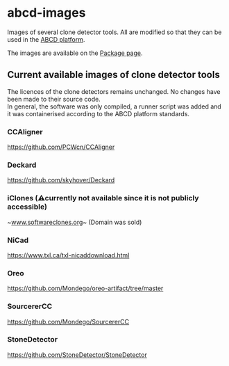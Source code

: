 # abcd-images
Images of several clone detector tools. All are modified so that they can be used in the [ABCD platform](https://github.com/Glopix/abcd).
  
The images are available on the [Package page](https://github.com/users/Glopix/packages?repo_name=abcd-images).


## Current available images of clone detector tools
The licences of the clone detectors remains unchanged. No changes have been made to their source code.  
In general, the software was only compiled, a runner script was added and it was containerised according to the ABCD platform standards.

### CCAligner
https://github.com/PCWcn/CCAligner

### Deckard
https://github.com/skyhover/Deckard

### iClones (⚠currently not available since it is not publicly accessible)
~www.softwareclones.org~ (Domain was sold)

### NiCad 
https://www.txl.ca/txl-nicaddownload.html

### Oreo 
https://github.com/Mondego/oreo-artifact/tree/master

### SourcererCC
https://github.com/Mondego/SourcererCC

### StoneDetector
https://github.com/StoneDetector/StoneDetector

